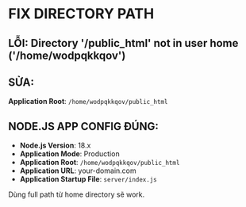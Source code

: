 # FIX DIRECTORY PATH

## LỖI: Directory '/public_html' not in user home ('/home/wodpqkkqov')

## SỬA:
**Application Root**: `/home/wodpqkkqov/public_html`

## NODE.JS APP CONFIG ĐÚNG:
- **Node.js Version**: 18.x
- **Application Mode**: Production  
- **Application Root**: `/home/wodpqkkqov/public_html`
- **Application URL**: your-domain.com
- **Application Startup File**: `server/index.js`

Dùng full path từ home directory sẽ work.
